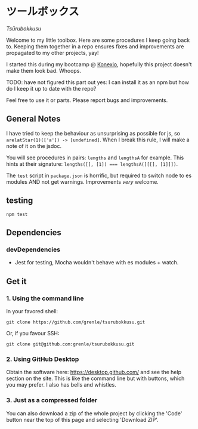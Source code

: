 # ツールボックス
_Tsūrubokkusu_

Welcome to my little toolbox. Here are some procedures I
keep going back to. Keeping them together in a repo ensures
fixes and improvements are propagated to my other projects,
yay!

I started this during my bootcamp @
[Konexio](https://www.konexio.eu/index.html), hopefully this
project doesn't make them look bad. Whoops.

TODO: have not figured this part out yes: I can install it
as an npm but how do I keep it up to date with the repo?

Feel free to use it or parts. Please report bugs and
improvements.

## General Notes

I have tried to keep the behaviour as unsurprising as
possible for js, so `arelatStar(1)(['a']) -> [undefined]`.
When I break this rule, I will make a note of it on the
jsdoc.

You will see procedures in pairs: `lengths` and `lengthsA`
for example. This hints at their signature: `lengths([],
[1]) === lengthsA([[[], [1]]])`.

The `test` script in `package.json` is horrific, but
required to switch node to es modules AND not get warnings.
Improvements *very* welcome.

## testing

```
npm test
```

## Dependencies

### devDependencies

- Jest for testing, Mocha wouldn't behave with es modules +
  watch.

## Get it

### 1. Using the command line

In your favored shell:

```
git clone https://github.com/grenle/tsurubokkusu.git
```

Or, if you favour SSH:

```
git clone git@github.com:grenle/tsurubokkusu.git
```

### 2. Using GitHub Desktop

Obtain the software here: https://desktop.github.com/ and see the help section
on the site. This is like the command line but with buttons, which you may
prefer. I also has bells and whistles.

### 3. Just as a compressed folder

You can also download a zip of the whole project by clicking the 'Code' button
near the top of this page and selecting 'Download ZIP'.
